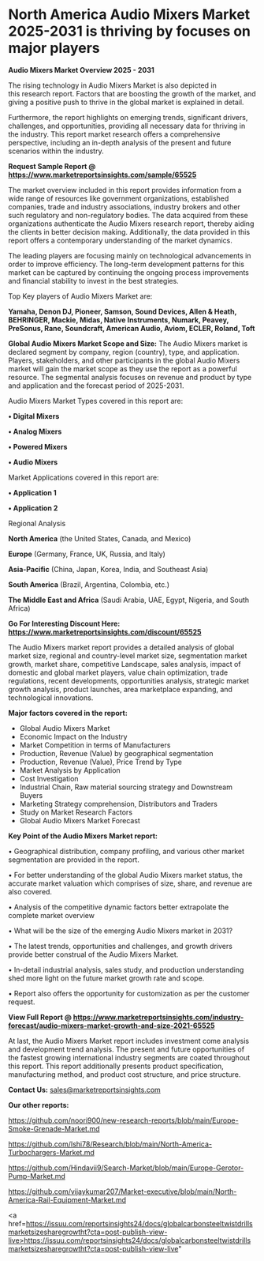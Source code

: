 # North America Audio Mixers Market 2025-2031 is thriving by focuses on major players

<Strong> Audio Mixers Market Overview 2025 - 2031</strong>

The rising technology in Audio Mixers Market is also depicted in this research report. Factors that are boosting the growth of the market, and giving a positive push to thrive in the global market is explained in detail.

Furthermore, the report highlights on emerging trends, significant drivers, challenges, and opportunities, providing all necessary data for thriving in the industry. This report market research offers a comprehensive perspective, including an in-depth analysis of the present and future scenarios within the industry.

<strong>Request Sample Report @ <a href=https://www.marketreportsinsights.com/sample/65525>https://www.marketreportsinsights.com/sample/65525</a></strong>

The market overview included in this report provides information from a wide range of resources like government organizations, established companies, trade and industry associations, industry brokers and other such regulatory and non-regulatory bodies. The data acquired from these organizations authenticate the Audio Mixers research report, thereby aiding the clients in better decision making. Additionally, the data provided in this report offers a contemporary understanding of the market dynamics.

The leading players are focusing mainly on technological advancements in order to improve efficiency. The long-term development patterns for this market can be captured by continuing the ongoing process improvements and financial stability to invest in the best strategies.

Top Key players of Audio Mixers Market are:

<strong>Yamaha, Denon DJ, Pioneer, Samson, Sound Devices, Allen & Heath, BEHRINGER, Mackie, Midas, Native Instruments, Numark, Peavey, PreSonus, Rane, Soundcraft, American Audio, Aviom, ECLER, Roland, Toft</strong>

<strong><b>Global Audio Mixers Market Scope and Size:</b></strong>
The Audio Mixers market is declared segment by company, region (country), type, and application. Players, stakeholders, and other participants in the global Audio Mixers market will gain the market scope as they use the report as a powerful resource. The segmental analysis focuses on revenue and product by type and application and the forecast period of 2025-2031.

Audio Mixers Market Types covered in this report are:

<strong>• Digital Mixers

• Analog Mixers

• Powered Mixers

• Audio Mixers</strong>

Market Applications covered in this report are:

<strong>• Application 1

• Application 2</strong> 

Regional Analysis

<strong>North America</strong> (the United States, Canada, and Mexico)

<strong>Europe</strong> (Germany, France, UK, Russia, and Italy)

<strong>Asia-Pacific</strong> (China, Japan, Korea, India, and Southeast Asia)

<strong>South America</strong> (Brazil, Argentina, Colombia, etc.)

<strong>The Middle East and Africa</strong> (Saudi Arabia, UAE, Egypt, Nigeria, and South Africa)

<strong>Go For Interesting Discount Here: <a href=https://www.marketreportsinsights.com/discount/65525>https://www.marketreportsinsights.com/discount/65525</a></strong>

The Audio Mixers market report provides a detailed analysis of global market size, regional and country-level market size, segmentation market growth, market share, competitive Landscape, sales analysis, impact of domestic and global market players, value chain optimization, trade regulations, recent developments, opportunities analysis, strategic market growth analysis, product launches, area marketplace expanding, and technological innovations.

<strong><b>Major factors covered in the report:</b></strong>
<ul>
  <li>Global Audio Mixers Market </li>
  <li>Economic Impact on the Industry</li>
  <li>Market Competition in terms of Manufacturers</li>
  <li>Production, Revenue (Value) by geographical segmentation</li>
  <li>Production, Revenue (Value), Price Trend by Type</li>
  <li>Market Analysis by Application</li>
  <li>Cost Investigation</li>
  <li>Industrial Chain, Raw material sourcing strategy and Downstream Buyers</li>
  <li>Marketing Strategy comprehension, Distributors and Traders</li>
  <li>Study on Market Research Factors</li>
  <li>Global Audio Mixers Market Forecast</li>
</ul>

<strong><b>Key Point of the Audio Mixers Market report:</b></strong>

• Geographical distribution, company profiling, and various other market segmentation are provided in the report.

• For better understanding of the global Audio Mixers market status, the accurate market valuation which comprises of size, share, and revenue are also covered.

• Analysis of the competitive dynamic factors better extrapolate the complete market overview

• What will be the size of the emerging Audio Mixers market in 2031?

• The latest trends, opportunities and challenges, and growth drivers provide better construal of the Audio Mixers Market.

• In-detail industrial analysis, sales study, and production understanding shed more light on the future market growth rate and scope.

• Report also offers the opportunity for customization as per the customer request.

<strong><b>View Full Report @ <a href=https://www.marketreportsinsights.com/industry-forecast/audio-mixers-market-growth-and-size-2021-65525>https://www.marketreportsinsights.com/industry-forecast/audio-mixers-market-growth-and-size-2021-65525</a></b></strong>


At last, the Audio Mixers Market report includes investment come analysis and development trend analysis. The present and future opportunities of the fastest growing international industry segments are coated throughout this report. This report additionally presents product specification, manufacturing method, and product cost structure, and price structure.

<strong>Contact Us:</strong>
sales@marketreportsinsights.com

<strong>Our other reports:</strong>

<a href=https://github.com/noori900/new-research-reports/blob/main/Europe-Smoke-Grenade-Market.md>https://github.com/noori900/new-research-reports/blob/main/Europe-Smoke-Grenade-Market.md</a>

<a href=https://github.com/Ishi78/Research/blob/main/North-America-Turbochargers-Market.md>https://github.com/Ishi78/Research/blob/main/North-America-Turbochargers-Market.md</a>

<a href=https://github.com/Hindavii9/Search-Market/blob/main/Europe-Gerotor-Pump-Market.md>https://github.com/Hindavii9/Search-Market/blob/main/Europe-Gerotor-Pump-Market.md</a>

<a href=https://github.com/vijaykumar207/Market-executive/blob/main/North-America-Rail-Equipment-Market.md>https://github.com/vijaykumar207/Market-executive/blob/main/North-America-Rail-Equipment-Market.md</a>

<a href=https://issuu.com/reportsinsights24/docs/globalcarbonsteeltwistdrillsmarketsizesharegrowtht?cta=post-publish-view-live>https://issuu.com/reportsinsights24/docs/globalcarbonsteeltwistdrillsmarketsizesharegrowtht?cta=post-publish-view-live</a>"
